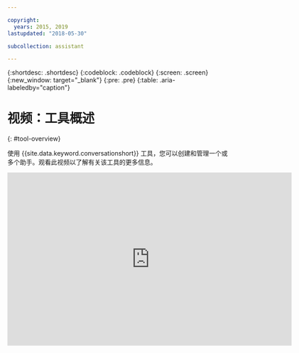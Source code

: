 ```yaml
---

copyright:
  years: 2015, 2019
lastupdated: "2018-05-30"

subcollection: assistant

---
```


{:shortdesc: .shortdesc}
{:codeblock: .codeblock}
{:screen: .screen}
{:new_window: target="_blank"}
{:pre: .pre}
{:table: .aria-labeledby="caption"}

# 视频：工具概述
{: #tool-overview}

使用 {{site.data.keyword.conversationshort}} 工具，您可以创建和管理一个或多个助手。观看此视频以了解有关该工具的更多信息。

<p>
  <div class="embed-responsive embed-responsive-16by9">
    <iframe class="embed-responsive-item" id="youtubeplayer" title="Watson Assistant 工具概述" type="text/html" width="640" height="390" src="https://www.youtube.com/embed/h-u-5f8fZtc?rel=0" frameborder="0" webkitallowfullscreen mozallowfullscreen allowfullscreen> </iframe>
  </div>
</p>
